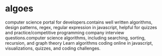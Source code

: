 # algoes
computer science portal for developers.contains well written algorithms, design patterns, regex, regular expression in javascript, helpful for quizzes and practice/competitive programming company interview questions.computer science algorithms, including searching, sorting, recursion, and graph theory Learn algorithms coding online in javascript, visualizations, quizzes, and coding challenges.
